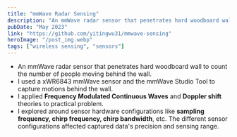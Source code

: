```yaml
---
title: "mmWave Radar Sensing"
description: "An mmWave radar sensor that penetrates hard woodboard wall to count the number of people moving behind the wall."
pubDate: "May 2023"
link: "https://github.com/yitingwu31/mmwave-sensing"
heroImage: "/post_img.webp"
tags: ["wireless sensing", "sensors"]
---
```


- An mmWave radar sensor that penetrates hard woodboard wall to count the number of people moving behind the wall.
- I used a xWR6843 mmWave sensor and the mmWave Studio Tool to capture motions behind the wall.
- I applied **Frequency Modulated Continuous Waves** and **Doppler shift** theories to practical problem.
- I explored around sensor hardware configurations like **sampling frequency, chirp frequency, chirp bandwidth**, etc.
The different sensor configurations affected captured data's precision and sensing range.
